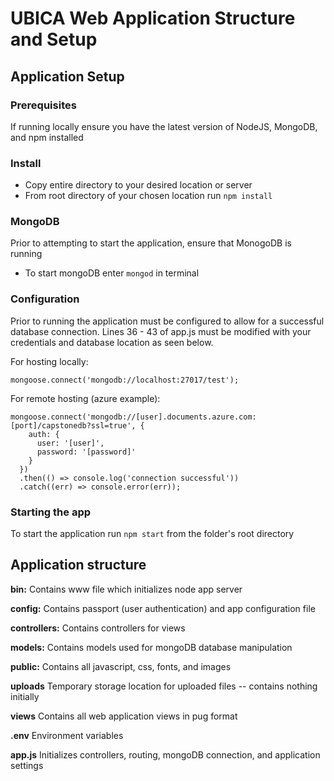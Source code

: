 # UBICA Web Application Structure and Setup

## Application Setup 

### Prerequisites
 If running locally ensure you have the latest version of NodeJS, MongoDB, and npm installed


### Install 
* Copy entire directory to your desired location or server
* From root directory of your chosen location run `npm install`


### MongoDB
Prior to attempting to start the application, ensure that MonogoDB is running

* To start mongoDB enter `mongod` in terminal



### Configuration
Prior to running the application must be configured to allow for a successful database connection. Lines 36 - 43 of app.js must be modified with your credentials and database location as seen below.

For hosting locally:

`mongoose.connect('mongodb://localhost:27017/test');`

For remote hosting (azure example):

```
mongoose.connect('mongodb://[user].documents.azure.com:[port]/capstonedb?ssl=true', {
    auth: {
      user: '[user]',
      password: '[password]'
    }
  })
  .then(() => console.log('connection successful'))
  .catch((err) => console.error(err));
```

### Starting the app
To start the application run `npm start` from the folder's root directory


## Application structure

**bin:** Contains www file which initializes node app server

**config:** Contains passport (user authentication) and app configuration file

**controllers:** Contains controllers for views

**models:** Contains models used for mongoDB database manipulation

**public:** Contains all javascript, css, fonts, and images

**uploads** Temporary storage location for uploaded files -- contains nothing initially

**views** Contains all web application views in pug format

**.env** Environment variables

**app.js** Initializes controllers, routing, mongoDB connection, and application settings